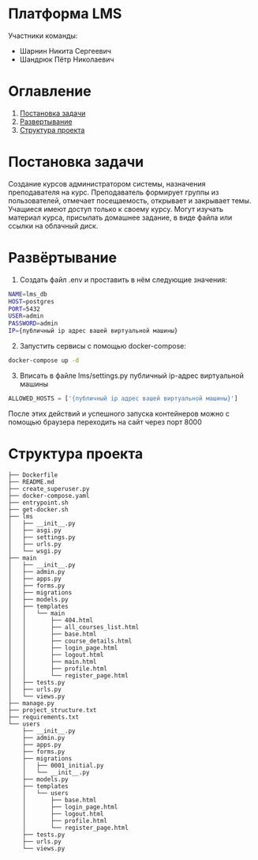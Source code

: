 # Платформа LMS
Участники команды:
- Шарнин Никита Сергеевич
- Шандрюк Пётр Николаевич

# Оглавление
1. [Постановка задачи](#постановка-задачи)
2. [Развертывание](#развертывание)
3. [Структура проекта](#структура-проекта)

# Постановка задачи

Создание курсов администратором системы, назначения преподавателя на курс. Преподаватель формирует группы из пользователей, отмечает посещаемость, открывает и закрывает темы. Учащиеся имеют доступ только к своему курсу. Могут изучать материал курса, присылать домашнее задание, в виде файла или ссылки на облачный диск.
# Развёртывание

1) Создать файл .env и проставить в нём следующие значения:
```bash
NAME=lms_db
HOST=postgres
PORT=5432
USER=admin
PASSWORD=admin
IP={публичный ip адрес вашей виртуальной машины}
```
2) Запустить сервисы с помощью docker-compose:
```bash
docker-compose up -d
```

3) Вписать в файле lms/settings.py публичный ip-адрес виртуальной машины
```py
ALLOWED_HOSTS = ['{публичный ip адрес вашей виртуальной машины}']
```

После этих действий и успешного запуска контейнеров можно с помощью браузера переходить на сайт через порт 8000

# Структура проекта

```plaintext 
├── Dockerfile
├── README.md
├── create_superuser.py
├── docker-compose.yaml
├── entrypoint.sh
├── get-docker.sh
├── lms
│   ├── __init__.py
│   ├── asgi.py
│   ├── settings.py
│   ├── urls.py
│   └── wsgi.py
├── main
│   ├── __init__.py
│   ├── admin.py
│   ├── apps.py
│   ├── forms.py
│   ├── migrations
│   ├── models.py
│   ├── templates
│   │   └── main
│   │       ├── 404.html
│   │       ├── all_courses_list.html
│   │       ├── base.html
│   │       ├── course_details.html
│   │       ├── login_page.html
│   │       ├── logout.html
│   │       ├── main.html
│   │       ├── profile.html
│   │       └── register_page.html
│   ├── tests.py
│   ├── urls.py
│   └── views.py
├── manage.py
├── project_structure.txt
├── requirements.txt
└── users
    ├── __init__.py
    ├── admin.py
    ├── apps.py
    ├── forms.py
    ├── migrations
    │   ├── 0001_initial.py
    │   └── __init__.py
    ├── models.py
    ├── templates
    │   └── users
    │       ├── base.html
    │       ├── login_page.html
    │       ├── logout.html
    │       ├── profile.html
    │       └── register_page.html
    ├── tests.py
    ├── urls.py
    └── views.py
```
